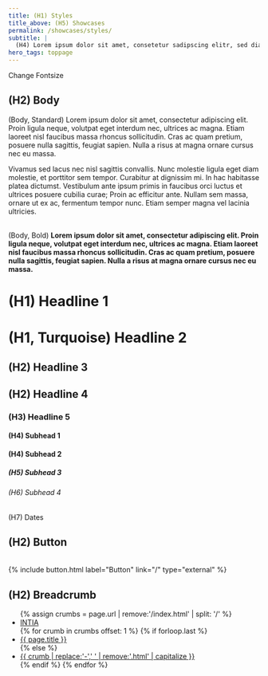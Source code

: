 ```yaml
---
title: (H1) Styles
title_above: (H5) Showcases
permalink: /showcases/styles/
subtitle: |
  (H4) Lorem ipsum dolor sit amet, consetetur sadipscing elitr, sed diam nonumy eirmod tempor invidunt ut labore et dolore magna aliquyam erat, sed diam voluptua. At vero eos et accusam et justo duo dolores et ea rebum. Stet clita kasd gubergren, no sea takimata sanctus est Lorem ipsum dolor sit amet.
hero_tags: toppage
---
```


<a id="changeFontsize" class="button is-rounded is-dark">
  <span>Change Fontsize</span>
</a>
<h2>(H2) Body</h2>
(Body, Standard) Lorem ipsum dolor sit amet, consectetur adipiscing elit. Proin ligula neque, volutpat eget interdum nec, ultrices ac magna. Etiam laoreet nisl faucibus massa rhoncus sollicitudin. Cras ac quam pretium, posuere nulla sagittis, feugiat sapien. Nulla a risus at magna ornare cursus nec eu massa.

Vivamus sed lacus nec nisl sagittis convallis. Nunc molestie ligula eget diam molestie, et porttitor sem tempor. Curabitur at dignissim mi. In hac habitasse platea dictumst. Vestibulum ante ipsum primis in faucibus orci luctus et ultrices posuere cubilia curae; Proin ac efficitur ante. Nullam sem massa, ornare ut ex ac, fermentum tempor nunc. Etiam semper magna vel lacinia ultricies.

<br>
(Body, Bold)
<strong>Lorem ipsum dolor sit amet, consectetur adipiscing elit. Proin ligula neque, volutpat eget interdum nec, ultrices ac magna. Etiam laoreet nisl faucibus massa rhoncus sollicitudin. Cras ac quam pretium, posuere nulla sagittis, feugiat sapien. Nulla a risus at magna ornare cursus nec eu massa.</strong>

<h1>(H1) Headline 1</h1>
<h1 class="turquoise">(H1, Turquoise) Headline 2</h1>
<h2>(H2) Headline 3</h2>
<h2 class="has-text-left">(H2) Headline 4</h2>
<h3>(H3) Headline 5</h3>
<h4 class="turquoise">(H4) Subhead 1</h4>
<h4>(H4) Subhead 2</h4>
<h5>(H5) Subhead 3</h5>
<h6>(H6) Subhead 4</h6>
<h7>(H7) Dates</h7>
<h2>(H2) Button</h2>
<br>
{% include button.html label="Button" link="/" type="external" %}

<h2>(H2) Breadcrumb</h2>
<section class="breadcrumb-section green-version">
<div class="container breadcrumb-container">
<nav class="breadcrumb has-arrow-separator" aria-label="breadcrumbs">
<ul>
{% assign crumbs = page.url | remove:'/index.html' | split: '/' %}
<li><a href="/">INTIA</a></li>
{% for crumb in crumbs offset: 1 %}
{% if forloop.last %}
<li><a href="#">{{ page.title }}</a></li>
{% else %}
<li><a href="{% assign crumb_limit = forloop.index | plus: 1 %}{% for crumb in crumbs limit: crumb_limit %}{{ crumb | append: '/' | replace:'without-plugin/','without-plugins/' }}{% endfor %}">{{ crumb | replace:'-',' ' | remove:'.html' | capitalize }}</a></li>
{% endif %}
{% endfor %}
</ul>
</nav>
</div>
</section>
